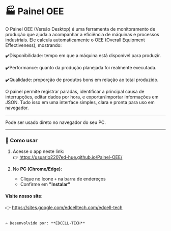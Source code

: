 # 🏭 Painel OEE

O Painel OEE (Versão Desktop) é uma ferramenta de monitoramento de produção que ajuda a acompanhar a eficiência de máquinas e processos industriais. Ele calcula automaticamente o OEE (Overall Equipment Effectiveness), mostrando:

✔️Disponibilidade: tempo em que a máquina está disponível para produzir.

✔️Performance: quanto da produção planejada foi realmente executada.

✔️Qualidade: proporção de produtos bons em relação ao total produzido.

O painel permite registrar paradas, identificar a principal causa de interrupções, editar dados por hora, e exportar/importar informações em JSON. Tudo isso em uma interface simples, clara e pronta para uso em navegador.

---

Pode ser usado direto no navegador do seu PC.

---

### 🚀 Como usar
1. Acesse o app neste link:  
   👉 https://usuario2207ed-hue.github.io/Painel-OEE/   

2. No **PC (Chrome/Edge)**:  
   - Clique no ícone `+` na barra de endereços  
   - Confirme em **"Instalar"**  

#### Visite nosso site: 

   👉 https://sites.google.com/edcelltech.com/edcell-tech

```

✍️ Desenvolvido por: **EDCELL-TECH**

